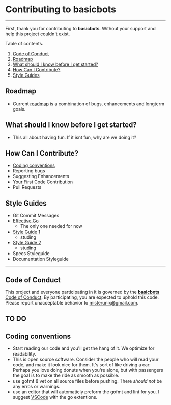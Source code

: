 # Contributing to **basicbots**

---

First, thank you for contributing to **basicbots**. Without your support and help this project couldn't exist.

Table of contents.

1. [Code of Conduct](#code-of-conduct)
2. [Roadmap](#roadmap) 
3. [What should I know before I get started?](#what-should-i-know-before-i-get-started?)
4. [How Can I Contribute?](#how-can-i-contrubute?)
5. [Style Guides](#style-guides)  

## Roadmap
  - Current [roadmap](docs/ROADMAP.md) is a combination of bugs, enhancements and longterm goals. 

## What should I know before I get started?  

- This all about having fun. If it isnt fun, why are we doing it?


## How Can I Contribute?
  - [Coding conventions](#coding-conventions)
  - Reporting bugs
  - Suggesting Enhancements
  - Your First Code Contribution
  - Pull Requests

## Style Guides

  - Git Commit Messages
  - [Effective Go](docs/EFFECTIVE_GO.md)
    - The only one needed for now
  - [Style Guide 1](docs/STYPE_GUIDE_1.md)
    - studing
  - [Style Guide 2](docs/STYPE_GUIDE_2.md)
    - studing
  - Specs Styleguide
  - Documentation Styleguide
 
 --- 

## Code of Conduct
This project and everyone participating in it is governed by the [**basicbots** Code of Conduct](docs/CODE_OF_CONDUCT.md). By participating, you are expected to uphold this code. Please report unacceptable behavior to misterunix@gmail.com.

## TO DO

## Coding conventions
- Start reading our code and you'll get the hang of it. We optimize for readability.
- This is open source software. Consider the people who will read your code, and make it look nice for them. It's sort of like driving a car: Perhaps you love doing donuts when you're alone, but with passengers the goal is to make the ride as smooth as possible.
- use gofmt & vet on all source files before pushing. There _should not_ be any erros or warnings.
- use an editor that will automaticly preform the gofmt and lint for you. I suggest [VSCode](https://code.visualstudio.com/) with the go extentions.